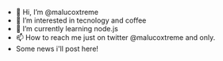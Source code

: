 - 👋 Hi, I’m @malucoxtreme
- 👀 I’m interested in tecnology and coffee
- 🌱 I’m currently learning node.js 
- 📫 How to reach me just on twitter @malucoxtreme and only.
- Some news i'll post here!
<!---
malucoxtreme/malucoxtreme is a ✨ special ✨ repository because its `README.md` (this file) appears on your GitHub profile.
You can click the Preview link to take a look at your changes.
--->

